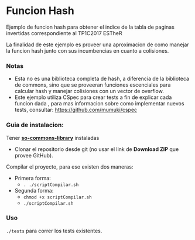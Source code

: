 # Funcion Hash

Ejemplo de funcion hash para obtener el indice de la tabla de paginas invertidas correspondiente al TP1C2017 ESTheR

La finalidad de este ejemplo es proveer una aproximacion de como manejar la funcion hash junto con sus incumbencias en cuanto a colisiones.

### Notas

- Esta no es una biblioteca completa de hash, a diferencia de la biblioteca de commons, sino que se proveeran funciones escenciales para calcular hash y manejar colisiones con un vector de overflow.
- Este ejemplo utiliza CSpec para crear tests a fin de explicar cada funcion dada , para mas informacion sobre como implementar nuevos tests, consultar:  https://github.com/mumuki/cspec

### Guia de instalacion:

Tener **[so-commons-library]( https://github.com/sisoputnfrba/so-commons-library)** instaladas

- Clonar el repositorio desde git (no usar el link de **Download ZIP** que provee GitHub).

Compilar el proyecto, para eso existen dos maneras:

* Primera forma:
	* `. ./scriptCompilar.sh`
* Segunda forma:
	* `chmod +x scriptCompilar.sh`
	* `./scriptCompilar.sh` 

### Uso 

 `./tests` para correr los tests existentes.

